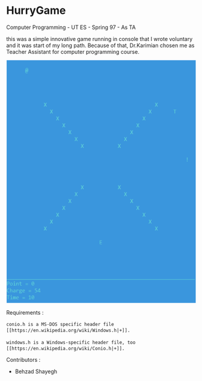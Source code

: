 # HurryGame
Computer Programming - UT ES - Spring 97 - As TA

this was a simple innovative game running in console that I wrote voluntary and it was start of my long path. Because of that, Dr.Karimian chosen me as Teacher Assistant for computer programming course.

![Alt text](./readme.PNG?raw=true "Game Environment")

Requirements :

    conio.h is a MS-DOS specific header file [[https://en.wikipedia.org/wiki/Windows.h|+]].

    windows.h is a Windows-specific header file, too [[https://en.wikipedia.org/wiki/Conio.h|+]].


Contributors :
  - Behzad Shayegh
